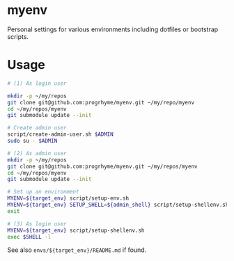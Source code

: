 # myenv

Personal settings for various environments including dotfiles or bootstrap scripts.

# Usage

```bash
# (1) As login user

mkdir -p ~/my/repos
git clone git@github.com:progrhyme/myenv.git ~/my/repo/myenv
cd ~/my/repos/myenv
git submodule update --init

# Create admin user
script/create-admin-user.sh $ADMIN
sudo su - $ADMIN

# (2) As admin user
mkdir -p ~/my/repos
git clone git@github.com:progrhyme/myenv.git ~/my/repos/myenv
cd ~/my/repos/myenv
git submodule update --init

# Set up an environment
MYENV=${target_env} script/setup-env.sh
MYENV=${target_env} SETUP_SHELL=${admin_shell} script/setup-shellenv.sh
exit

# (3) As login user
MYENV=${target_env} script/setup-shellenv.sh
exec $SHELL -l
```

See also `envs/${target_env}/README.md` if found.
